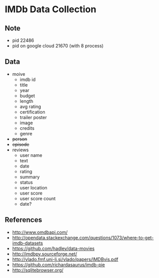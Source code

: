 # IMDb Data Collection

## Note
* pid 22486
* pid on google cloud 21670 (with 8 process)

## Data
* moive
    * imdb id
    * title
    * year
    * budget
    * length
    * avg rating
    * certification
    * trailer poster
    * image
    * credits
    * genre
* ~~person~~
* ~~episode~~
* reviews
    * user name
    * text
    * date
    * rating
    * summary
    * status
    * user location
    * user score
    * user score count
    * date?


## References
* http://www.omdbapi.com/
* http://opendata.stackexchange.com/questions/1073/where-to-get-imdb-datasets
* https://github.com/hadley/data-movies
* http://imdbpy.sourceforge.net/
* http://vlado.fmf.uni-lj.si/vlado/papers/IMDBvis.pdf
* https://github.com/richardasaurus/imdb-pie
* http://sqlitebrowser.org/